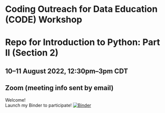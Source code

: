 # Coding Outreach for Data Education (CODE) Workshop

# Repo for Introduction to Python: Part II (Section 2)
## 10–11 August 2022, 12:30pm–3pm CDT
## Zoom (meeting info sent by email)

Welcome!<br>
Launch my Binder to participate!
[![Binder](https://mybinder.org/badge_logo.svg)](https://mybinder.org/v2/gh/somet-code/code-workshop-python-II-2-2022/HEAD)
